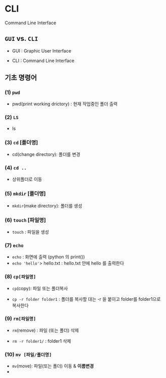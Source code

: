 # CLI

Command Line Interface



## `GUI` vs. `CLI`

- GUI : Graphic User Interface

- CLI : Command Line Interface

  

##  기초 명령어

### (1) `pwd` 

- pwd(print working drictory) : 현재 작업중인 폴더 출력

  

### (2) `LS`

- ls



### (3) `cd` [폴더명]

- cd(change directory): 폴더를 변경



### (4) `cd ..`

- 상위폴더로 이동



### (5) `mkdir` [폴더명]

- `mkdir`(make directory): 폴더를 생성



### (6) `touch` [파일명]

- `touch` : 파일을 생성



### (7) `echo`

- `echo` : 화면에 출력 (python 의 print())
-  `echo 'hello'`> hello.txt : hello.txt 안에 hello 를 출력한다 



### (8) `cp[파일명]`

- `cp`(copy): 파일 또는 폴더복사

- `cp -r folder folder1` : 폴더를 복사할 대는 -r 을 붙이고 folder를 folder1으로 복사한다



### (9) `rm[파일명]` 

- `rm`(remove) : 파일 (또는 폴더) 삭제 

- `rm -r folder1/` : folder1 삭제 



### (10) `mv [파일/폴더명]`

- `mv`(move): 파일(또는 폴더) 이동 & **이름변경**
- 